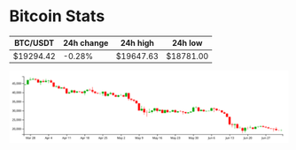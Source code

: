 # Bitcoin Stats

BTC/USDT|24h change|24h high|24h low|
|---|---|---|---|
|$19294.42|-0.28%|$19647.63|$18781.00|

<img src="./chart.svg">
